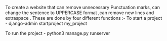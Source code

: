 To create a website that can remove unnecessary Punctuation marks, can change the sentence to UPPERCASE format ,can remove new lines and extraspace . These are done by four different functions :-
 To start a project -
 django-admin startproject my_project

To run the project -
python3 manage.py runserver
